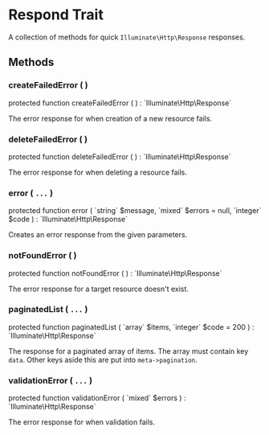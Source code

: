 # Respond Trait

A collection of methods for quick `Illuminate\Http\Response` responses.

## Methods

### createFailedError ( )

<p class="tip no-bg">
    protected function createFailedError ( ) : `Illuminate\Http\Response`
</p>

The error response for when creation of a new resource fails.

### deleteFailedError ( )

<p class="tip no-bg">
    protected function deleteFailedError ( ) : `Illuminate\Http\Response`
</p>

The error response for when deleting a resource fails.

### error ( `...` )

<p class="tip no-bg">
    protected function error ( `string` $message, `mixed` $errors = null, `integer` $code ) : `Illuminate\Http\Response`
</p>

Creates an error response from the given parameters.

### notFoundError ( )

<p class="tip no-bg">
    protected function notFoundError ( ) : `Illuminate\Http\Response`
</p>

The error response for a target resource doesn't exist.

### paginatedList ( `...` )

<p class="tip no-bg">
    protected function paginatedList ( `array` $items, `integer` $code = 200 ) : `Illuminate\Http\Response`
</p>

The response for a paginated array of items. The array must contain key `data`.
Other keys aside this are put into `meta->pagination`.

### validationError ( `...` )

<p class="tip no-bg">
    protected function validationError ( `mixed` $errors ) : `Illuminate\Http\Response`
</p>

The error response for when validation fails.
